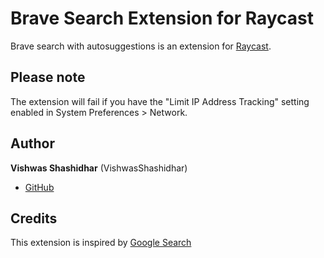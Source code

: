 # Brave Search Extension for Raycast

Brave search with autosuggestions is an extension for [Raycast](https://www.raycast.com/).

## Please note

The extension will fail if you have the "Limit IP Address Tracking" setting enabled in System Preferences > Network.

## Author

**Vishwas Shashidhar** (VishwasShashidhar)

- [GitHub](https://www.github.com/VishwasShashidhar)

## Credits

This extension is inspired by [Google Search](https://raw.githubusercontent.com/raycast/extensions/main/extensions/google-search/)
